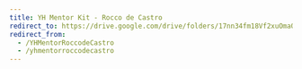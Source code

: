 ```yaml
---
title: YH Mentor Kit - Rocco de Castro
redirect_to: https://drive.google.com/drive/folders/17nn34fm18Vf2xuOmaOWh6LfvCT2z1NpJ?usp=sharing
redirect_from: 
  - /YHMentorRoccodeCastro
  - /yhmentorroccodecastro
---
```

